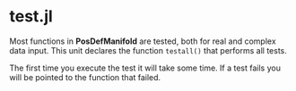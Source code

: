 # test.jl

Most functions in **PosDefManifold** are tested, both for real and complex data input. This unit declares the function `testall()` that performs all tests.

The first time you execute the test it will take some time.
If a test fails you will be pointed to the function that failed.
